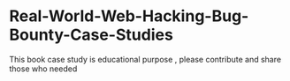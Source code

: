 # Real-World-Web-Hacking-Bug-Bounty-Case-Studies
This book case study is educational purpose , please contribute and share those who needed
